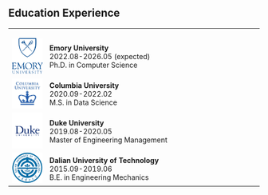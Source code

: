 ## Education Experience
<table frame=void rules=none>
    <tr>
        <td width="15%">
            <br>
            <img src="../assets/img/emory.png">
        </td>
        <td>
            <br>
            <b> Emory University</b>
            <br>
            2022.08-2026.05 (expected)
            <br>
            Ph.D. in Computer Science
        </td>
    </tr>
    <tr>
        <td width="15%">
            <img src="../assets/img/columbia.png">
        </td>
        <td>
            <b> Columbia University</b>
            <br>
            2020.09-2022.02
            <br>
            M.S. in Data Science
        </td>
    </tr>
    <tr>
        <td width="15%">
            <img src="../assets/img/duke.png">
        </td>
        <td>
            <b> Duke University</b>
            <br>
            2019.08-2020.05
            <br>
            Master of Engineering Management
        </td>
    </tr>
    <tr>
        <td width="15%">
            <img src="../assets/img/dut.png">
        </td>
        <td>
            <b> Dalian University of Technology</b>
            <br>
            2015.09-2019.06
            <br>
            B.E. in Engineering Mechanics
        </td>
    </tr>
</table>
